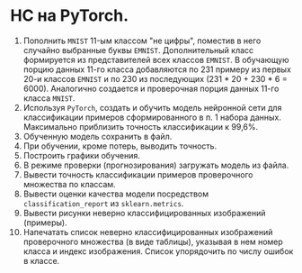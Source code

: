 # НС на PyTorch.

1. Пополнить `MNIST` 11-ым классом "не цифры", поместив в него случайно выбранные буквы `EMNIST`. Дополнительный класс формируется из представителей всех классов `EMNIST`.
   В обучающую порцию данных 11-го класса добавляются по 231 примеру из первых 20-и классов `EMNIST`
   и по 230 из последующих (231 * 20 + 230 * 6 = 6000).
   Аналогично создается и проверочная порция данных 11-го класса `MNIST`.
2. Используя `PyTorch`, создать и обучить модель нейронной сети для классификации примеров сформированного в п. 1 набора данных.
   Максимально приблизить точность классификации к 99,6%.
3. Обученную модель сохранить в файл.
4. При обучении, кроме потерь, выводить точность.
5. Построить графики обучения.
6. В режиме проверки (прогнозирования) загружать модель из файла.
7. Вывести точность классификации примеров проверочного множества по классам.
8. Вывести оценки качества модели посредством `classification_report` из `sklearn.metrics`.
9. Вывести рисунки неверно классифицированных изображений (примеры).
10. Напечатать список неверно классифицированных изображений проверочного множества (в виде таблицы),
    указывая в нем номер класса и индекс изображения. Список упорядочить по числу ошибок в классе.